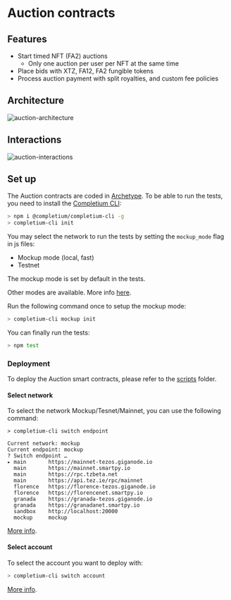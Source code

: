 # Auction contracts

## Features
* Start timed NFT (FA2) auctions
  * Only one auction per user per NFT at the same time
* Place bids with XTZ, FA12, FA2 fungible tokens
* Process auction payment with split royalties, and custom fee policies

## Architecture
![auction-architecture](http://plantuml.com/plantuml/png/dPDDJWCn38NtSugvG2_G1Ie7G4B0FZA9PnefFvNjbAAgTwUb7N18f4fi_Jt7xyNoXWL8IWo33S0ylX4adf3C4oIOaSRZC8x7YBBDxZJ6xwAHcuWrsr6soApWQRWz-f8_8OX7Di-KzzujpquUmxcJ5goVcr5C5x02QiPZiU9pukhb20VZ2i65g38U11EVQmsyvf1iSp0Jub0D5Y0nS9rJ9IzYthtJfSadpzkUs4Ao61RI-ZUlaWbch7BSrCRc90HM599bOTVTKDl5TGhiPYWx1u8zGXZplalQZP_XtkF7hs4yU1PLdzNqI_QVhQrM3-qNhBNRkrfjzBwyTLzrD8VmhuxcNeP6r7FN6TLlR0zh_UTmXWqcLsBu0W00)

## Interactions
![auction-interactions](http://plantuml.com/plantuml/png/xLTDQzmm4BtxLuWzPQ4zE4SVIfB27aiWUoYz6AqztehQaj77qlpxQYNBU5KjEwRQGg4-96BcpHlDHvwT9wMfr6Re2zfe8SaRz3r8GXLHxZIPNyoxjnxi8HWthn9EJ1ZbtPkpVvnCjGSMesLd3HifrsJpR1hD17T0wiz907cpzFG8Is2jlEqoO2yfLnr8Cb1kdVuEUZBMa_4ovCjkxr2yqvUEtVCZcNmTVQn_TvSBV-a0nL4ACzhhMk1SaMyS-VZfdA8YPcofXbgC8AajuI6-tNOHC55Kn4sb3epJRuk8ks6HaCJ5MIex6T60KdNmg2B6p5SEZeTEYg6QDk43qQAAysyBu6remmjhBUO7yFEbp5WG-z1U4zTOmu_iq0FPEy21jGNnZryfczjt7TCn5mgz0ajTOhbBJqv7suWJN2FbxRAYLwC3dQk42m8_cTAC7-CqqG17e-ibule8vtedUnI2dQOFmtNSFZ7bOW3n_7rrwV47olGqy7dBFqlyTVzjDgJd4PZFqAlidXKniWHTmDowBc_dxRt_BY52CgnIn7XzasAawrNqoa2j529_cUa2Ti0taaNnYULOcvUt_wO8_1U1G8UM01iWZCue0186SLhvCl67n1fXln2Iwnss-luh6JvHjXcOEe1QGWFib8TFYdTREGCLiMRyUydGbJ9tMyhrVS49Rsg3RxwFumX42RvtIUOOlhBPSoVnzAi747SNbGer6jwcFfHtZ3FrFVIyM2zIwmKgYpWXX2c3A6KKfFnYX12YB2AKLu3oYqzIUFABJdx1kR_O_6sXYSJbC-KDz9d41VdlJmH3QyjYCAw49_l33Fql)
## Set up
The Auction contracts are coded in [Archetype](https://docs.archetype-lang.org/).
To be able to run the tests, you need to install the [Completium CLI](https://completium.com/docs/cli):
```bash
> npm i @completium/completium-cli -g
> completium-cli init
```

You may select the network to run the tests by setting the `mockup_mode` flag in js files:
* Mockup mode (local, fast)
* Testnet

The mockup mode is set by default in the tests.

Other modes are available. More info [here](https://completium.com/docs/cli/network#switch-endpoint).

Run the following command once to setup the mockup mode:
```bash
> completium-cli mockup init
```

You can finally run the tests:
```bash
> npm test
```
### Deployment
To deploy the Auction smart contracts, please refer to the [scripts](../scripts/README.md) folder.
#### Select network

To select the network Mockup/Tesnet/Mainnet, you can use the following command:

```
> completium-cli switch endpoint

Current network: mockup
Current endpoint: mockup
? Switch endpoint …
▸ main       https://mainnet-tezos.giganode.io
  main       https://mainnet.smartpy.io
  main       https://rpc.tzbeta.net
  main       https://api.tez.ie/rpc/mainnet
  florence   https://florence-tezos.giganode.io
  florence   https://florencenet.smartpy.io
  granada    https://granada-tezos.giganode.io
  granada    https://granadanet.smartpy.io
  sandbox    http://localhost:20000
  mockup     mockup
```

[More info](https://completium.com/docs/cli/network).

#### Select account

To select the account you want to deploy with:
```bash
> completium-cli switch account
```

[More info](https://completium.com/docs/cli/account).

